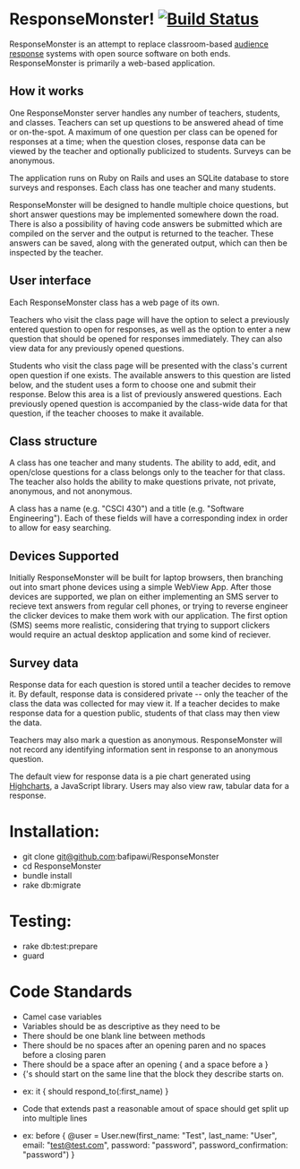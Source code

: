 ResponseMonster! [![Build Status](https://secure.travis-ci.org/bafipawi/ResponseMonster.png?branch=master)](http://travis-ci.org/bafipawi/ResponseMonster)
================

ResponseMonster is an attempt to replace classroom-based [audience response][1]
systems with open source software on both ends. ResponseMonster is primarily a
web-based application.

How it works
------------
One ResponseMonster server handles any number of teachers, students, and
classes. Teachers can set up questions to be answered ahead of time or
on-the-spot. A maximum of one question per class can be opened for responses at
a time; when the question closes, response data can be viewed by the teacher and
optionally publicized to students. Surveys can be anonymous.

The application runs on Ruby on Rails and uses an SQLite database to store
surveys and responses. Each class has one teacher and many students.

ResponseMonster will be designed to handle multiple choice questions, but short
answer questions may be implemented somewhere down the road. There is also a
possibility of having code answers be submitted which are compiled on the server
and the output is returned to the teacher. These answers can be saved, along
with the generated output, which can then be inspected by the teacher.

User interface
--------------
Each ResponseMonster class has a web page of its own.

Teachers who visit the class page will have the option to select a previously
entered question to open for responses, as well as the option to enter a new
question that should be opened for responses immediately. They can also view
data for any previously opened questions.

Students who visit the class page will be presented with the class's current
open question if one exists. The available answers to this question are listed
below, and the student uses a form to choose one and submit their response.
Below this area is a list of previously answered questions. Each previously
opened question is accompanied by the class-wide data for that question, if the
teacher chooses to make it available.

Class structure
---------------
A class has one teacher and many students. The ability to add, edit, and
open/close questions for a class belongs only to the teacher for that class. The
teacher also holds the ability to make questions private, not private,
anonymous, and not anonymous.

A class has a name (e.g. "CSCI 430") and a title (e.g. "Software Engineering").
Each of these fields will have a corresponding index in order to allow for easy
searching.

[1]: http://en.wikipedia.org/wiki/Audience_response

Devices Supported
-----------------
Initially ResponseMonster will be built for laptop browsers, then branching out into
smart phone devices using a simple WebView App. After those devices are supported, we
plan on either implementing an SMS server to recieve text answers from regular cell phones,
or trying to reverse engineer the clicker devices to make them work with our application.
The first option (SMS) seems more realistic, considering that trying to support clickers
would require an actual desktop application and some kind of reciever.

Survey data
-----------
Response data for each question is stored until a teacher decides to remove it.
By default, response data is considered private -- only the teacher of the class
the data was collected for may view it. If a teacher decides to make response
data for a question public, students of that class may then view the data.

Teachers may also mark a question as anonymous. ResponseMonster will not record
any identifying information sent in response to an anonymous question.

The default view for response data is a pie chart generated using
[Highcharts][2], a JavaScript library. Users may also view raw, tabular data
for a response.

[2]: http://www.highcharts.com/

Installation:
=============

- git clone git@github.com:bafipawi/ResponseMonster
- cd ResponseMonster
- bundle install
- rake db:migrate

Testing:
========

- rake db:test:prepare
- guard

Code Standards
==============

- Camel case variables
- Variables should be as descriptive as they need to be
- There should be one blank line between methods
- There should be no spaces after an opening paren and no spaces before a closing paren
- There should be a space after an opening { and a space before a }
- {'s should start on the same line that the block they describe starts on.
* ex: 
    it { should respond_to(:first_name) }
- Code that extends past a reasonable amout of space should get split up into multiple lines
* ex: 
    before { @user = User.new(first_name: "Test",
							  last_name: "User",
							  email: "test@test.com",
							  password: "password",
							  password_confirmation: "password")  }
